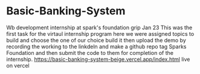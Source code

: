# Basic-Banking-System
Wb development internship at spark's foundation grip Jan 23
This was the first task for the virtaul internship program here we were assigned topics to build and choose the one of our choice build it
then upload the demo by recording the working to the linkdeln and make a github repo tag Sparks Foundation and then submit the code to them for completion of the internship.
https://basic-banking-system-beige.vercel.app/index.html live on vercel 
